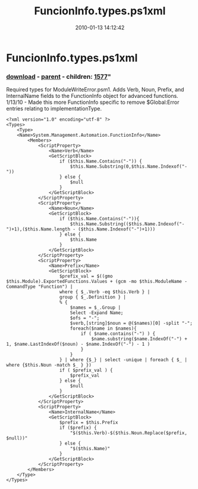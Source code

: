 ﻿---
pid:            1575
parent:         1571
children:       1577
poster:         Thell
title:          FuncionInfo.types.ps1xml
date:           2010-01-13 14:12:42
format:         posh
---

# FuncionInfo.types.ps1xml

### [download](1575.ps1) - [parent](1571.md) - children: [1577](1577.md)"

Required types for ModuleWriteError.psm1.  Adds Verb, Noun, Prefix, and InternalName fields to the FunctionInfo object for advanced functions.
1/13/10 - Made this more FunctionInfo specific to remove $Global:Error entries relating to implementationType.

```posh
<?xml version="1.0" encoding="utf-8" ?>
<Types>
	<Type>
	<Name>System.Management.Automation.FunctionInfo</Name>
		<Members>
			<ScriptProperty> 
				<Name>Verb</Name> 
				<GetScriptBlock>
					if ($this.Name.Contains("-")) {
						$this.Name.Substring(0,$this.Name.Indexof("-"))
					} else {
						$null
					}
				</GetScriptBlock> 
			</ScriptProperty>
			<ScriptProperty> 
				<Name>Noun</Name> 
				<GetScriptBlock>
					if ($this.Name.Contains("-")){
						$this.Name.Substring(($this.Name.Indexof("-")+1),($this.Name.length - ($this.Name.Indexof("-")+1)))
					} else {
						$this.Name
					}
				</GetScriptBlock> 
			</ScriptProperty> 
			<ScriptProperty> 
				<Name>Prefix</Name> 
				<GetScriptBlock>
					$prefix_val = $((gmo $this.Module).ExportedFunctions.Values + (gcm -mo $this.ModuleName -CommandType "Function") |
					where { $_.Verb -eq $this.Verb } |
					group {	$_.Definition } |
					% {
						$names = $_.Group |
						Select -Expand Name;
						$ofs = "-";
						$verb,[string]$noun = @($names)[0] -split "-";
						foreach($name in $names){
							if ( $name.contains("-") ) {
								$name.substring($name.IndexOf("-") + 1, $name.LastIndexOf($noun) - $name.IndexOf("-") - 1 )
							}
						}
					} | where {$_} | select -unique | foreach { $_ | where {$this.Noun -match $_ } })
					if ( $prefix_val ) {
						$prefix_val
					} else {
						$null
					}
				</GetScriptBlock> 
			</ScriptProperty> 
			<ScriptProperty> 
				<Name>InternalName</Name> 
				<GetScriptBlock> 
					$prefix = $this.Prefix
					if ($prefix) {
						"$($this.Verb)-$($this.Noun.Replace($prefix, $null))"
					} else {
						"$($this.Name)"
					}
				</GetScriptBlock> 
			</ScriptProperty> 
		</Members>
	</Type>    
</Types>

```
